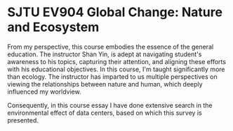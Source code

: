 # SJTU EV904 Global Change: Nature and Ecosystem

From my perspective, this course embodies the essence of the general education. The instructor Shan Yin, is adept at navigating student's awareness to his topics, capturing their attention, and aligning these efforts with his educational objectives. In this course, I'm taught significantly more than ecology. The instructor has imparted to us multiple perspectives on viewing the relationships between nature and human, which deeply influenced my worldview.

Consequently, in this course essay I have done extensive search in the environmental effect of data centers, based on which this survey is presented.